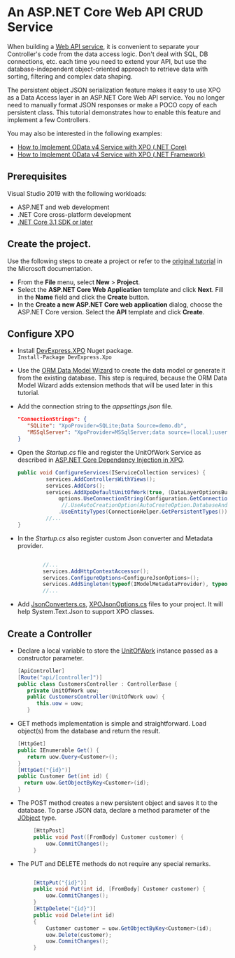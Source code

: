 # An ASP.NET Core Web API CRUD Service

When building a [Web API service](https://docs.microsoft.com/en-us/aspnet/core/tutorials/first-web-api?view=aspnetcore-3.1), it is convenient to separate your Controller's code from the data access logic. Don't deal with SQL, DB connections, etc. each time you need to extend your API, but use the database-independent object-oriented approach to retrieve data with sorting, filtering and complex data shaping.

The persistent object JSON serialization feature makes it easy to use XPO as a Data Access layer in an ASP.NET Core Web API service. You no longer need to manually format JSON responses or make a POCO copy of each persistent class. This tutorial demonstrates how to enable this feature and implement a few Controllers.

You may also be interested in the following examples:
* [How to Implement OData v4 Service with XPO (.NET Core)](https://github.com/DevExpress-Examples/XPO_how-to-implement-odata4-service-with-xpo-netcore)
* [How to Implement OData v4 Service with XPO (.NET Framework)](https://github.com/DevExpress-Examples/XPO_how-to-implement-odata4-service-with-xpo)


## Prerequisites
 Visual Studio 2019 with the following workloads:
 * ASP.NET and web development
 * .NET Core cross-platform development
 * [.NET Core 3.1 SDK or later](https://www.microsoft.com/net/download)
 
## Create the project.
Use the following steps to create a project or refer to the [original tutorial](https://docs.microsoft.com/en-us/aspnet/core/tutorials/first-web-api?view=aspnetcore-3.1) in the Microsoft documentation.
* From the **File** menu, select **New** > **Project**.
* Select the **ASP.NET Core Web Application** template and click **Next**. Fill in the **Name** field and click the **Create** button.
* In the **Create a new ASP.NET Core web application** dialog, choose the ASP.NET Core version. Select the **API** template and click **Create**.

## Configure XPO
* Install [DevExpress.XPO](https://www.nuget.org/packages/DevExpress.Xpo/) Nuget package.  
   `Install-Package DevExpress.Xpo`
* Use the [ORM Data Model Wizard](https://documentation.devexpress.com/CoreLibraries/14810) to create the data model or generate it from the existing database. This step is required, because the ORM Data Model Wizard adds extension methods that will be used later in this tutorial.
* Add the connection string to the *appsettings.json* file.  
   ```json
   "ConnectionStrings": {
      "SQLite": "XpoProvider=SQLite;Data Source=demo.db",
      "MSSqlServer": "XpoProvider=MSSqlServer;data source=(local);user id=sa;password=;initial catalog=XpoASPNETCoreDemo;Persist Security Info=true"
   }
   ```
* Open the *Startup.cs* file and register the UnitOfWork Service as described in [ASP.NET Core Dependency Injection in XPO](https://www.devexpress.com/Support/Center/Question/Details/T637597).  
   ```cs
   public void ConfigureServices(IServiceCollection services) {
            services.AddControllersWithViews();
            services.AddCors();
            services.AddXpoDefaultUnitOfWork(true, (DataLayerOptionsBuilder options) =>
                options.UseConnectionString(Configuration.GetConnectionString("MSSqlServer"))
                 //.UseAutoCreationOption(AutoCreateOption.DatabaseAndSchema) // debug only
                .UseEntityTypes(ConnectionHelper.GetPersistentTypes()));
            //...
   }

   ``` 

* In the *Startup.cs* also register custom Json converter and Metadata provider. 
    ```cs

            //...
            services.AddHttpContextAccessor();
            services.ConfigureOptions<ConfigureJsonOptions>();
            services.AddSingleton(typeof(IModelMetadataProvider), typeof(XpoMetadataProvider));
            //...

   ```

* Add [JsonConverters.cs](CS/XpoSerialization/JsonConverters.cs), [XPOJsonOptions.cs](CS/XpoSerialization/XPOJsonOptions.cs) files to your project. It will help System.Text.Json to support XPO classes. 
## Create a Controller
* Declare a local variable to store the [UnitOfWork](https://documentation.devexpress.com/CoreLibraries/2138) instance passed as a constructor parameter.
   ```cs
   [ApiController]
   [Route("api/[controller]")]
   public class CustomersController : ControllerBase {
      private UnitOfWork uow;
      public CustomersController(UnitOfWork uow) {
         this.uow = uow;
      }
   ```
* GET methods implementation is simple and straightforward. Load object(s) from the database and return the result.  
   ```cs
   [HttpGet]
   public IEnumerable Get() {
      return uow.Query<Customer>();
   } 
   [HttpGet("{id}")]
   public Customer Get(int id) {
     return uow.GetObjectByKey<Customer>(id);
   }
   ```
* The POST method creates a new persistent object and saves it to the database. To parse JSON data, declare a method parameter of the [JObject](https://www.newtonsoft.com/json/help/html/T_Newtonsoft_Json_Linq_JObject.htm) type.
   ```cs
        [HttpPost]
        public void Post([FromBody] Customer customer) {
            uow.CommitChanges();
        }  
 
   ```
* The PUT and DELETE methods do not require any special remarks.

   ```cs

        [HttpPut("{id}")]
        public void Put(int id, [FromBody] Customer customer) {
            uow.CommitChanges();
        }
        [HttpDelete("{id}")]
        public void Delete(int id)
        {
            Customer customer = uow.GetObjectByKey<Customer>(id);
            uow.Delete(customer);
            uow.CommitChanges();
        }   

   ```
